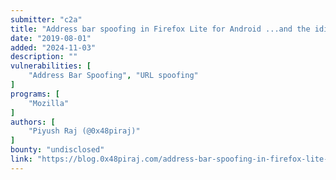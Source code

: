 ```yaml
---
submitter: "c2a"
title: "Address bar spoofing in Firefox Lite for Android ...and the idiocy that followed"
date: "2019-08-01"
added: "2024-11-03"
description: ""
vulnerabilities: [
    "Address Bar Spoofing", "URL spoofing"
]
programs: [
    "Mozilla"
]
authors: [
    "Piyush Raj (@0x48piraj)"
]
bounty: "undisclosed"
link: "https://blog.0x48piraj.com/address-bar-spoofing-in-firefox-lite-for-android-and-the-idiocy-that-followed/"
---
```




